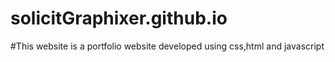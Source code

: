 # solicitGraphixer.github.io
#This website is a portfolio website developed using css,html and javascript
